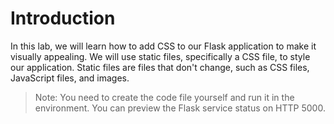 # Introduction

In this lab, we will learn how to add CSS to our Flask application to make it visually appealing. We will use static files, specifically a CSS file, to style our application. Static files are files that don't change, such as CSS files, JavaScript files, and images.

> Note: You need to create the code file yourself and run it in the environment. You can preview the Flask service status on HTTP 5000.
